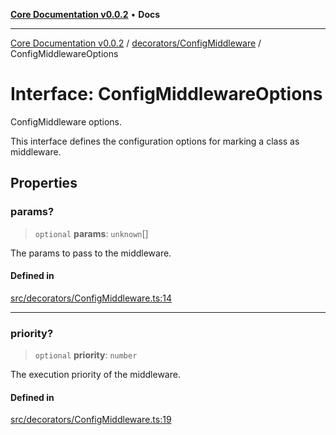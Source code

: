 [**Core Documentation v0.0.2**](../../../README.md) • **Docs**

***

[Core Documentation v0.0.2](../../../modules.md) / [decorators/ConfigMiddleware](../README.md) / ConfigMiddlewareOptions

# Interface: ConfigMiddlewareOptions

ConfigMiddleware options.

This interface defines the configuration options for marking a class as middleware.

## Properties

### params?

> `optional` **params**: `unknown`[]

The params to pass to the middleware.

#### Defined in

[src/decorators/ConfigMiddleware.ts:14](https://github.com/stonemjs/core/blob/dd7eaec566465ef84c36b87b824f8ea9ab76e8fa/src/decorators/ConfigMiddleware.ts#L14)

***

### priority?

> `optional` **priority**: `number`

The execution priority of the middleware.

#### Defined in

[src/decorators/ConfigMiddleware.ts:19](https://github.com/stonemjs/core/blob/dd7eaec566465ef84c36b87b824f8ea9ab76e8fa/src/decorators/ConfigMiddleware.ts#L19)

